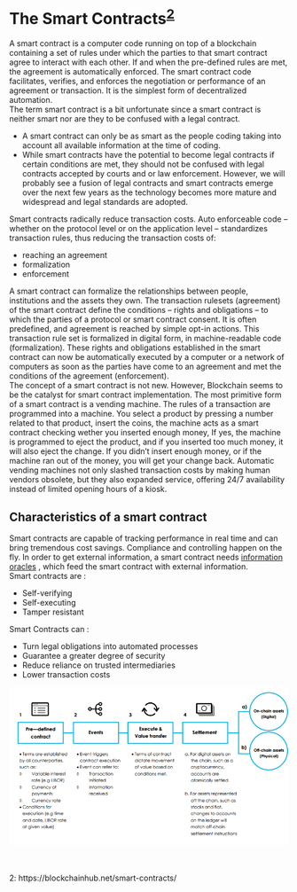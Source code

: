# The Smart Contracts<sup>[2](#footnote2)</sup>

A smart contract is a computer code running on top of a blockchain containing a set of rules under which the parties to that smart contract agree to interact with each other. If and when the pre-defined rules are met, the agreement is automatically enforced. The smart contract code facilitates, verifies, and enforces the negotiation or performance of an agreement or transaction. It is the simplest form of decentralized automation. <br>
The term smart contract is a bit unfortunate since a smart contract is neither smart nor are they to be confused with a legal contract. <br>

- A smart contract can only be as smart as the people coding taking into account all available information at the time of coding.
- While smart contracts have the potential to become legal contracts if certain conditions are met, they should not be confused with legal contracts accepted by courts and or law enforcement. However, we will probably see a fusion of legal contracts and smart contracts emerge over the next few years as the technology becomes more mature and widespread and legal standards are adopted.

Smart contracts radically reduce transaction costs.  Auto enforceable code – whether on the protocol level or on the application level – standardizes transaction rules, thus reducing the transaction costs of:

- reaching an agreement 
- formalization 
- enforcement 

A smart contract can formalize the relationships between people, institutions and the assets they own. The transaction rulesets (agreement) of the smart contract define the conditions – rights and obligations – to which the parties of a protocol or smart contract consent. It is often predefined, and agreement is reached by simple opt-in actions. This transaction rule set is formalized in digital form, in machine-readable code (formalization). These rights and obligations established in the smart contract can now be automatically executed by a computer or a network of computers as soon as the parties have come to an agreement and met the conditions of the agreement (enforcement). <br>
The concept of a smart contract is not new. However, Blockchain seems to be the catalyst for smart contract implementation. The most primitive form of a smart contract is a vending machine. The rules of a transaction are programmed into a machine. You select a product by pressing a number related to that product, insert the coins, the machine acts as a smart contract checking wether you inserted enough money, If yes, the machine is programmed to eject the product, and if you inserted too much money, it will also eject the change. If you didn’t insert enough money, or if the machine ran out of the money, you will get your change back. Automatic vending machines not only slashed transaction costs by making human vendors obsolete, but they also expanded service, offering 24/7 availability instead of limited opening hours of a kiosk. <br>

## Characteristics of a smart contract

Smart contracts are capable of tracking performance in real time and can bring tremendous cost savings. Compliance and controlling happen on the fly. In order to get external information, a smart contract needs [information oracles](https://blockchainhub.net/blockchain-oracles/) , which feed the smart contract with external information. <br>
Smart contracts are : 
- Self-verifying 
- Self-executing 
- Tamper resistant 

Smart Contracts can :

- Turn legal obligations into automated processes
- Guarantee a greater degree of security
- Reduce reliance on trusted intermediaries
- Lower transaction costs

![smart contracts characteristics](images/smart-contracts.png)

<br>
<br>
<a name="footnote2">2</a>: https://blockchainhub.net/smart-contracts/ <br>
